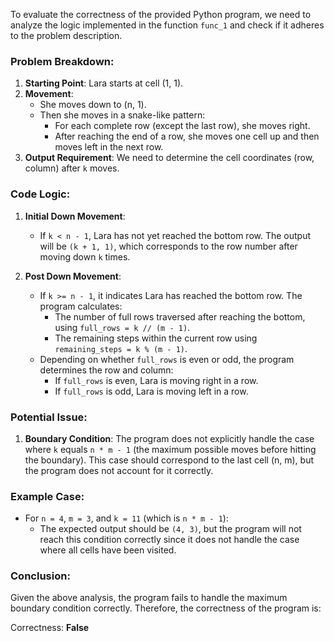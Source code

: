 To evaluate the correctness of the provided Python program, we need to analyze the logic implemented in the function `func_1` and check if it adheres to the problem description.

### Problem Breakdown:
1. **Starting Point**: Lara starts at cell (1, 1).
2. **Movement**: 
   - She moves down to (n, 1).
   - Then she moves in a snake-like pattern:
     - For each complete row (except the last row), she moves right.
     - After reaching the end of a row, she moves one cell up and then moves left in the next row.
3. **Output Requirement**: We need to determine the cell coordinates (row, column) after `k` moves.

### Code Logic:
1. **Initial Down Movement**:
   - If `k < n - 1`, Lara has not yet reached the bottom row. The output will be `(k + 1, 1)`, which corresponds to the row number after moving down `k` times.
   
2. **Post Down Movement**:
   - If `k >= n - 1`, it indicates Lara has reached the bottom row. The program calculates:
     - The number of full rows traversed after reaching the bottom, using `full_rows = k // (m - 1)`.
     - The remaining steps within the current row using `remaining_steps = k % (m - 1)`.
   - Depending on whether `full_rows` is even or odd, the program determines the row and column:
     - If `full_rows` is even, Lara is moving right in a row.
     - If `full_rows` is odd, Lara is moving left in a row.

### Potential Issue:
1. **Boundary Condition**: The program does not explicitly handle the case where `k` equals `n * m - 1` (the maximum possible moves before hitting the boundary). This case should correspond to the last cell (n, m), but the program does not account for it correctly.

### Example Case:
- For `n = 4`, `m = 3`, and `k = 11` (which is `n * m - 1`):
  - The expected output should be `(4, 3)`, but the program will not reach this condition correctly since it does not handle the case where all cells have been visited.

### Conclusion:
Given the above analysis, the program fails to handle the maximum boundary condition correctly. Therefore, the correctness of the program is:

Correctness: **False**